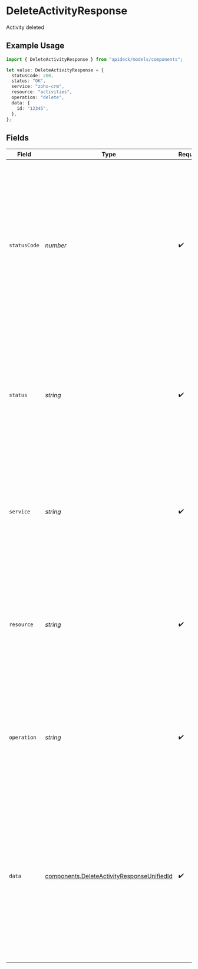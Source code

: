 # DeleteActivityResponse

Activity deleted

## Example Usage

```typescript
import { DeleteActivityResponse } from "apideck/models/components";

let value: DeleteActivityResponse = {
  statusCode: 200,
  status: "OK",
  service: "zoho-crm",
  resource: "activities",
  operation: "delete",
  data: {
    id: "12345",
  },
};
```

## Fields

| Field                                                                                                                                                                                                                                                                                      | Type                                                                                                                                                                                                                                                                                       | Required                                                                                                                                                                                                                                                                                   | Description                                                                                                                                                                                                                                                                                | Example                                                                                                                                                                                                                                                                                    |
| ------------------------------------------------------------------------------------------------------------------------------------------------------------------------------------------------------------------------------------------------------------------------------------------ | ------------------------------------------------------------------------------------------------------------------------------------------------------------------------------------------------------------------------------------------------------------------------------------------ | ------------------------------------------------------------------------------------------------------------------------------------------------------------------------------------------------------------------------------------------------------------------------------------------ | ------------------------------------------------------------------------------------------------------------------------------------------------------------------------------------------------------------------------------------------------------------------------------------------ | ------------------------------------------------------------------------------------------------------------------------------------------------------------------------------------------------------------------------------------------------------------------------------------------ |
| `statusCode`                                                                                                                                                                                                                                                                               | *number*                                                                                                                                                                                                                                                                                   | :heavy_check_mark:                                                                                                                                                                                                                                                                         | The HTTP response status code returned by the server, indicating the result of the delete operation. A status code of 200 signifies that the activity was successfully deleted from the CRM system. This integer value is crucial for error handling and confirming successful operations. | 200                                                                                                                                                                                                                                                                                        |
| `status`                                                                                                                                                                                                                                                                                   | *string*                                                                                                                                                                                                                                                                                   | :heavy_check_mark:                                                                                                                                                                                                                                                                         | A textual representation of the HTTP response status, such as 'OK' for a successful operation. This string provides a human-readable confirmation of the operation's outcome, complementing the status code.                                                                               | OK                                                                                                                                                                                                                                                                                         |
| `service`                                                                                                                                                                                                                                                                                  | *string*                                                                                                                                                                                                                                                                                   | :heavy_check_mark:                                                                                                                                                                                                                                                                         | The Apideck ID of the service provider involved in the operation. This string identifies which service facilitated the delete action, especially useful in environments with multiple integrations.                                                                                        | zoho-crm                                                                                                                                                                                                                                                                                   |
| `resource`                                                                                                                                                                                                                                                                                 | *string*                                                                                                                                                                                                                                                                                   | :heavy_check_mark:                                                                                                                                                                                                                                                                         | The name of the Unified API resource that was targeted by the delete operation. This string helps developers understand which specific resource type was affected, ensuring clarity in multi-resource environments.                                                                        | activities                                                                                                                                                                                                                                                                                 |
| `operation`                                                                                                                                                                                                                                                                                | *string*                                                                                                                                                                                                                                                                                   | :heavy_check_mark:                                                                                                                                                                                                                                                                         | The specific operation performed, in this case, 'delete'. This string confirms the type of action executed, providing context within logs and audit trails for the CRM system.                                                                                                             | delete                                                                                                                                                                                                                                                                                     |
| `data`                                                                                                                                                                                                                                                                                     | [components.DeleteActivityResponseUnifiedId](../../models/components/deleteactivityresponseunifiedid.md)                                                                                                                                                                                   | :heavy_check_mark:                                                                                                                                                                                                                                                                         | This object contains the unique identifier of the activity that was deleted. It serves as confirmation that the specified activity has been successfully removed from the CRM system. The presence of this object in the response indicates a successful delete operation.                 |                                                                                                                                                                                                                                                                                            |
